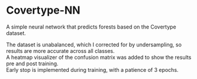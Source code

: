 # Covertype-NN
A simple neural network that predicts forests based on the Covertype dataset.

The dataset is unabalanced, which I corrected for by undersampling, so results are more accurate across all classes.  
A heatmap visualizer of the confusion matrix was added to show the results pre and post training.  
Early stop is implemented during training, with a patience of 3 epochs.
